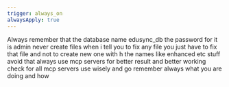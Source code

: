 ```yaml
---
trigger: always_on
alwaysApply: true
---
```

Always remember that the database name edusync_db the password for it is admin
never create files when i tell you to fix any file you just have to fix that file and not to create new one with h the names like enhanced etc stuff
avoid that
always use mcp servers for better result and better working check for all mcp servers use wisely and go remember always what you are doing and how